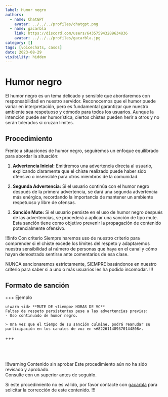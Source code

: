 ```yaml
---
label: Humor negro
authors:
  - name: ChatGPT
    avatar: ../../../profiles/chatgpt.png
  - name: gacarbla
    link: https://discord.com/users/643575943289634836
    avatar: ../../../profiles/gacarbla.jpg
category: []
tags: [voicechats, casos]
date: 2023-08-29
visibility: hidden
---
```


# Humor negro
El humor negro es un tema delicado y sensible que abordaremos con responsabilidad en nuestro servidor. Reconocemos que el humor puede variar en interpretación, pero es fundamental garantizar que nuestro ambiente sea respetuoso y cómodo para todos los usuarios. Aunque la intención puede ser humorística, ciertos chistes pueden herir a otros y no serán tolerados si cruzan límites.

## Procedimiento
Frente a situaciones de humor negro, seguiremos un enfoque equilibrado para abordar la situación:

1. **Advertencia Inicial:** Emitiremos una advertencia directa al usuario, explicando claramente que el chiste realizado puede haber sido ofensivo o insensible para otros miembros de la comunidad.

2. **Segunda Advertencia:** Si el usuario continúa con el humor negro después de la primera advertencia, se dará una segunda advertencia más enérgica, recordando la importancia de mantener un ambiente respetuoso y libre de ofensas.

3. **Sanción Mute:** Si el usuario persiste en el uso de humor negro después de las advertencias, se procederá a aplicar una sanción de tipo mute. Esta sanción tiene como objetivo prevenir la propagación de contenido potencialmente ofensivo.

!!!info Con criterio
Siempre haremos uso de nuestro criterio para comprender si el chiste excede los límites del respeto y adaptaremos nuestra sensibilidad al número de personas que haya en el canal y cómo hayan demostrado sentirse ante comentarios de esa clase.

NUNCA sancionaremos estrictamente, SIEMPRE basándonos en nuestro criterio para saber si a uno o más usuarios les ha podido incomodar.
!!!

## Formato de sanción
+++ Ejemplo
```
u!warn <id> **MUTE DE <tiempo> HORAS DE VC**
Faltas de respeto persistentes pese a las advertencias previas:
- Uso continuado de humor negro.

> Una vez que el tiempo de su sanción culmine, podrá reanudar su participación en los canales de voz en <#822611489370144808>.
```
+++

<br><br><br>
!!!warning Contenido sin aprobar
Este procedimiento aún no ha sido revisado y aprobado.<br>
Consulte con un superior antes de seguirlo.

Si este procedimiento no es válido, por favor contacte con [gacarbla](https://discord.com/users/643575943289634836) para solicitar la corrección de este contenido.
!!!